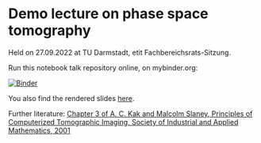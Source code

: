 # Demo lecture on phase space tomography

Held on 27.09.2022 at TU Darmstadt, etit Fachbereichsrats-Sitzung.

Run this notebook talk repository online, on mybinder.org:

[![Binder](https://mybinder.org/badge_logo.svg)](https://mybinder.org/v2/gh/aoeftiger/TUDa-demo-lecture-tomo/v1.2)

You also find the rendered slides [here](https://aoeftiger.github.io/TUDa-demo-lecture-tomo/).

Further literature:
[Chapter 3 of A. C. Kak and Malcolm Slaney, Principles of Computerized Tomographic Imaging, Society of Industrial and Applied Mathematics, 2001](https://engineering.purdue.edu/~malcolm/pct/CTI_Ch03.pdf)
